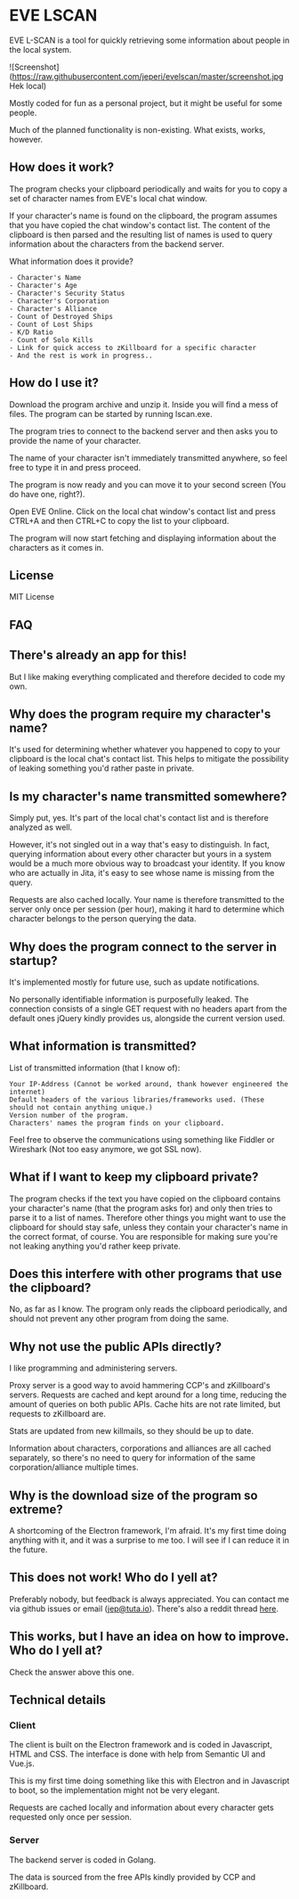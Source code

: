 # EVE LSCAN

EVE L-SCAN is a tool for quickly retrieving some information about people in the local system.

![Screenshot](https://raw.githubusercontent.com/jeperi/evelscan/master/screenshot.jpg Hek local)

Mostly coded for fun as a personal project, but it might be useful for some people.

Much of the planned functionality is non-existing. What exists, works, however.

## How does it work?

The program checks your clipboard periodically and waits for you to copy a set of character names from EVE's local chat window.

If your character's name is found on the clipboard, the program assumes that you have copied the chat window's contact list. The content of the clipboard is then parsed and the resulting list of names is used to query information about the characters from the backend server.

What information does it provide?

    - Character's Name
    - Character's Age
    - Character's Security Status
    - Character's Corporation
    - Character's Alliance
    - Count of Destroyed Ships
    - Count of Lost Ships
    - K/D Ratio
    - Count of Solo Kills
    - Link for quick access to zKillboard for a specific character
    - And the rest is work in progress..

## How do I use it?

Download the program archive and unzip it. Inside you will find a mess of files. The program can be started by running lscan.exe.

The program tries to connect to the backend server and then asks you to provide the name of your character.

The name of your character isn't immediately transmitted anywhere, so feel free to type it in and press proceed.

The program is now ready and you can move it to your second screen (You do have one, right?).

Open EVE Online. Click on the local chat window's contact list and press CTRL+A and then CTRL+C to copy the list to your clipboard.

The program will now start fetching and displaying information about the characters as it comes in.

## License

MIT License

## FAQ

## There's already an app for this!

But I like making everything complicated and therefore decided to code my own.

## Why does the program require my character's name?

It's used for determining whether whatever you happened to copy to your clipboard is the local chat's contact list. This helps to mitigate the possibility of leaking something you'd rather paste in private.

## Is my character's name transmitted somewhere?

Simply put, yes. It's part of the local chat's contact list and is therefore analyzed as well.

However, it's not singled out in a way that's easy to distinguish. In fact, querying information about every other character but yours in a system would be a much more obvious way to broadcast your identity. If you know who are actually in Jita, it's easy to see whose name is missing from the query.

Requests are also cached locally. Your name is therefore transmitted to the server only once per session (per hour), making it hard to determine which character belongs to the person querying the data.

## Why does the program connect to the server in startup?

It's implemented mostly for future use, such as update notifications.

No personally identifiable information is purposefully leaked. The connection consists of a single GET request with no headers apart from the default ones jQuery kindly provides us, alongside the current version used.

## What information is transmitted?

List of transmitted information (that I know of):

    Your IP-Address (Cannot be worked around, thank however engineered the internet)
    Default headers of the various libraries/frameworks used. (These should not contain anything unique.)
    Version number of the program.
    Characters' names the program finds on your clipboard.

Feel free to observe the communications using something like Fiddler or Wireshark (Not too easy anymore, we got SSL now).

## What if I want to keep my clipboard private?

The program checks if the text you have copied on the clipboard contains your character's name (that the program asks for) and only then tries to parse it to a list of names. Therefore other things you might want to use the clipboard for should stay safe, unless they contain your character's name in the correct format, of course. You are responsible for making sure you're not leaking anything you'd rather keep private.

## Does this interfere with other programs that use the clipboard?

No, as far as I know. The program only reads the clipboard periodically, and should not prevent any other program from doing the same.

## Why not use the public APIs directly?

I like programming and administering servers.

Proxy server is a good way to avoid hammering CCP's and zKillboard's servers. Requests are cached and kept around for a long time, reducing the amount of queries on both public APIs. Cache hits are not rate limited, but requests to zKillboard are.

Stats are updated from new killmails, so they should be up to date.

Information about characters, corporations and alliances are all cached separately, so there's no need to query for information of the same corporation/alliance multiple times.

## Why is the download size of the program so extreme?

A shortcoming of the Electron framework, I'm afraid. It's my first time doing anything with it, and it was a surprise to me too. I will see if I can reduce it in the future.

## This does not work! Who do I yell at?

Preferably nobody, but feedback is always appreciated.
You can contact me via github issues or email (jep@tuta.io).
There's also a reddit thread [here](https://www.reddit.com/r/Eve/comments/60mkw8/new_open_source_tool_up_for_testing_eve_lscan/?ref=share&ref_source=link).

## This works, but I have an idea on how to improve. Who do I yell at?

Check the answer above this one.

## Technical details

### Client

The client is built on the Electron framework and is coded in Javascript, HTML and CSS. The interface is done with help from Semantic UI and Vue.js.

This is my first time doing something like this with Electron and in Javascript to boot, so the implementation might not be very elegant.

Requests are cached locally and information about every character gets requested only once per session.

### Server

The backend server is coded in Golang.

The data is sourced from the free APIs kindly provided by CCP and zKillboard.
